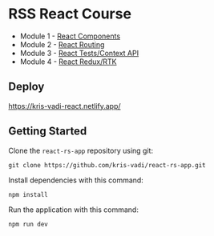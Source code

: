 # RSS React Course

- Module 1 - [React Components](https://github.com/rolling-scopes-school/tasks/tree/master/react/modules/module01)
- Module 2 - [React Routing](https://github.com/rolling-scopes-school/tasks/tree/master/react/modules/module02)
- Module 3 - [React Tests/Context API](https://github.com/rolling-scopes-school/tasks/tree/master/react/modules/module03)
- Module 4 - [React Redux/RTK](https://github.com/rolling-scopes-school/tasks/blob/master/react/modules/module04)

## Deploy

https://kris-vadi-react.netlify.app/

## Getting Started

Clone the `react-rs-app` repository using git:

```
git clone https://github.com/kris-vadi/react-rs-app.git
```

Install dependencies with this command:

```
npm install
```

Run the application with this command:

```
npm run dev
```
